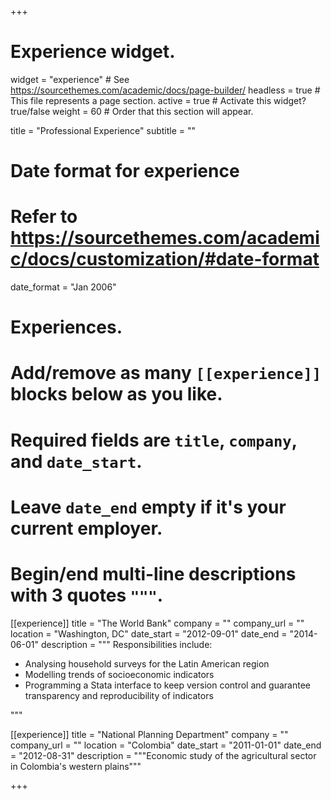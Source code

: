 +++
# Experience widget.
widget = "experience"  # See https://sourcethemes.com/academic/docs/page-builder/
headless = true  # This file represents a page section.
active = true  # Activate this widget? true/false
weight = 60  # Order that this section will appear.

title = "Professional Experience"
subtitle = ""

# Date format for experience
#   Refer to https://sourcethemes.com/academic/docs/customization/#date-format
date_format = "Jan 2006"

# Experiences.
#   Add/remove as many `[[experience]]` blocks below as you like.
#   Required fields are `title`, `company`, and `date_start`.
#   Leave `date_end` empty if it's your current employer.
#   Begin/end multi-line descriptions with 3 quotes `"""`.
[[experience]]
  title = "The World Bank"
  company = ""
  company_url = ""
  location = "Washington, DC"
  date_start = "2012-09-01"
  date_end = "2014-06-01"
  description = """
  Responsibilities include:
  
  * Analysing household surveys for the Latin American region
  * Modelling trends of socioeconomic indicators
  * Programming a Stata interface to keep version control and guarantee transparency and reproducibility of indicators
 
  """

[[experience]]
  title = "National Planning Department"
  company = ""
  company_url = ""
  location = "Colombia"
  date_start = "2011-01-01"
  date_end = "2012-08-31"
  description = """Economic study of the agricultural sector in Colombia's western plains"""

+++


